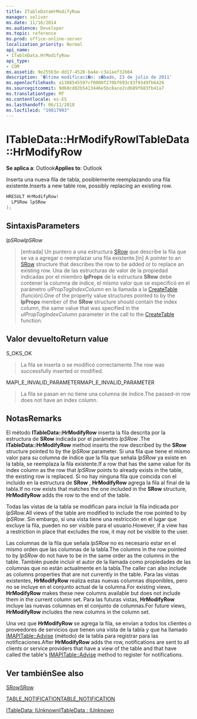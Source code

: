 ```yaml
---
title: ITableDataHrModifyRow
manager: soliver
ms.date: 11/16/2014
ms.audience: Developer
ms.topic: reference
ms.prod: office-online-server
localization_priority: Normal
api_name:
- ITableData.HrModifyRow
api_type:
- COM
ms.assetid: 9e255b3e-dd17-4528-ba4e-c3a1aef32b04
description: '�ltima modificaci�n: s�bado, 23 de julio de 2011'
ms.openlocfilehash: a1388545597cf0000f270bf693c93f9349fb6426
ms.sourcegitcommit: 9d60cd82b5413446e5bc8ace2cd689f683fb41a7
ms.translationtype: MT
ms.contentlocale: es-ES
ms.lasthandoff: 06/11/2018
ms.locfileid: "19817993"
---
```

# <a name="itabledatahrmodifyrow"></a><span data-ttu-id="58bf5-103">ITableData::HrModifyRow</span><span class="sxs-lookup"><span data-stu-id="58bf5-103">ITableData::HrModifyRow</span></span>

  
  
<span data-ttu-id="58bf5-104">**Se aplica a**: Outlook</span><span class="sxs-lookup"><span data-stu-id="58bf5-104">**Applies to**: Outlook</span></span> 
  
<span data-ttu-id="58bf5-105">Inserta una nueva fila de tabla, posiblemente reemplazando una fila existente.</span><span class="sxs-lookup"><span data-stu-id="58bf5-105">Inserts a new table row, possibly replacing an existing row.</span></span>
  
```cpp
HRESULT HrModifyRow(
  LPSRow lpSRow
);
```

## <a name="parameters"></a><span data-ttu-id="58bf5-106">Sintaxis</span><span class="sxs-lookup"><span data-stu-id="58bf5-106">Parameters</span></span>

 <span data-ttu-id="58bf5-107">_lpSRow_</span><span class="sxs-lookup"><span data-stu-id="58bf5-107">_lpSRow_</span></span>
  
> <span data-ttu-id="58bf5-108">[entrada] Un puntero a una estructura [SRow](srow.md) que describe la fila que se va a agregar o reemplazar una fila existente.</span><span class="sxs-lookup"><span data-stu-id="58bf5-108">[in] A pointer to an [SRow](srow.md) structure that describes the row to be added or to replace an existing row.</span></span> <span data-ttu-id="58bf5-109">Una de las estructuras de valor de la propiedad indicadas por el miembro **lpProps** de la estructura **SRow** debe contener la columna de índice, el mismo valor que se especificó en el parámetro _ulPropTagIndexColumn_ en la llamada a la [CreateTable ](createtable.md)(función).</span><span class="sxs-lookup"><span data-stu-id="58bf5-109">One of the property value structures pointed to by the **lpProps** member of the **SRow** structure should contain the index column, the same value that was specified in the  _ulPropTagIndexColumn_ parameter in the call to the [CreateTable](createtable.md) function.</span></span> 
    
## <a name="return-value"></a><span data-ttu-id="58bf5-110">Valor devuelto</span><span class="sxs-lookup"><span data-stu-id="58bf5-110">Return value</span></span>

<span data-ttu-id="58bf5-111">S_OK</span><span class="sxs-lookup"><span data-stu-id="58bf5-111">S_OK</span></span> 
  
> <span data-ttu-id="58bf5-112">La fila se inserta o se modificó correctamente.</span><span class="sxs-lookup"><span data-stu-id="58bf5-112">The row was successfully inserted or modified.</span></span>
    
<span data-ttu-id="58bf5-113">MAPI_E_INVALID_PARAMETER</span><span class="sxs-lookup"><span data-stu-id="58bf5-113">MAPI_E_INVALID_PARAMETER</span></span> 
  
> <span data-ttu-id="58bf5-114">La fila se pasan en no tiene una columna de índice.</span><span class="sxs-lookup"><span data-stu-id="58bf5-114">The passed-in row does not have an index column.</span></span>
    
## <a name="remarks"></a><span data-ttu-id="58bf5-115">Notas</span><span class="sxs-lookup"><span data-stu-id="58bf5-115">Remarks</span></span>

<span data-ttu-id="58bf5-116">El método **ITableData::HrModifyRow** inserta la fila descrita por la estructura de **SRow** indicada por el parámetro _lpSRow_ .</span><span class="sxs-lookup"><span data-stu-id="58bf5-116">The **ITableData::HrModifyRow** method inserts the row described by the **SRow** structure pointed to by the  _lpSRow_ parameter.</span></span> <span data-ttu-id="58bf5-117">Si una fila que tiene el mismo valor para su columna de índice que la fila que señala _lpSRow_ ya existe en la tabla, se reemplaza la fila existente.</span><span class="sxs-lookup"><span data-stu-id="58bf5-117">If a row that has the same value for its index column as the row that  _lpSRow_ points to already exists in the table, the existing row is replaced.</span></span> <span data-ttu-id="58bf5-118">Si no hay ninguna fila que coincida con el incluido en la estructura de **SRow** , **HrModifyRow** agrega la fila al final de la tabla.</span><span class="sxs-lookup"><span data-stu-id="58bf5-118">If no row exists that matches the one included in the **SRow** structure, **HrModifyRow** adds the row to the end of the table.</span></span> 
  
<span data-ttu-id="58bf5-119">Todas las vistas de la tabla se modifican para incluir la fila indicada por _lpSRow_.</span><span class="sxs-lookup"><span data-stu-id="58bf5-119">All views of the table are modified to include the row pointed to by  _lpSRow_.</span></span> <span data-ttu-id="58bf5-120">Sin embargo, si una vista tiene una restricción en el lugar que excluye la fila, pueden no ser visible para el usuario.</span><span class="sxs-lookup"><span data-stu-id="58bf5-120">However, if a view has a restriction in place that excludes the row, it may not be visible to the user.</span></span> 
  
<span data-ttu-id="58bf5-121">Las columnas de la fila que señala _lpSRow_ no es necesario estar en el mismo orden que las columnas de la tabla.</span><span class="sxs-lookup"><span data-stu-id="58bf5-121">The columns in the row pointed to by  _lpSRow_ do not have to be in the same order as the columns in the table.</span></span> <span data-ttu-id="58bf5-122">También puede incluir el autor de la llamada como propiedades de las columnas que no están actualmente en la tabla.</span><span class="sxs-lookup"><span data-stu-id="58bf5-122">The caller can also include as columns properties that are not currently in the table.</span></span> <span data-ttu-id="58bf5-123">Para las vistas existentes, **HrModifyRow** realiza estas nuevas columnas disponibles, pero no se incluye en el conjunto actual de la columna.</span><span class="sxs-lookup"><span data-stu-id="58bf5-123">For existing views, **HrModifyRow** makes these new columns available but does not include them in the current column set.</span></span> <span data-ttu-id="58bf5-124">Para las futuras vistas, **HrModifyRow** incluye las nuevas columnas en el conjunto de columnas.</span><span class="sxs-lookup"><span data-stu-id="58bf5-124">For future views, **HrModifyRow** includes the new columns in the column set.</span></span> 
  
<span data-ttu-id="58bf5-125">Una vez que **HrModifyRow** se agrega la fila, se envían a todos los clientes o proveedores de servicios que tienen una vista de la tabla y que ha llamado [IMAPITable::Advise](imapitable-advise.md) (método) de la tabla para registrar para las notificaciones.</span><span class="sxs-lookup"><span data-stu-id="58bf5-125">After **HrModifyRow** adds the row, notifications are sent to all clients or service providers that have a view of the table and that have called the table's [IMAPITable::Advise](imapitable-advise.md) method to register for notifications.</span></span> 
  
## <a name="see-also"></a><span data-ttu-id="58bf5-126">Ver también</span><span class="sxs-lookup"><span data-stu-id="58bf5-126">See also</span></span>



[<span data-ttu-id="58bf5-127">SRow</span><span class="sxs-lookup"><span data-stu-id="58bf5-127">SRow</span></span>](srow.md)
  
[<span data-ttu-id="58bf5-128">TABLE_NOTIFICATION</span><span class="sxs-lookup"><span data-stu-id="58bf5-128">TABLE_NOTIFICATION</span></span>](table_notification.md)
  
[<span data-ttu-id="58bf5-129">ITableData: IUnknown</span><span class="sxs-lookup"><span data-stu-id="58bf5-129">ITableData : IUnknown</span></span>](itabledataiunknown.md)

